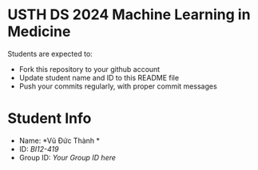USTH DS 2024 Machine Learning in Medicine
=====================================================

Students are expected to:

* Fork this repository to your github account
* Update student name and ID to this README file
* Push your commits regularly, with proper commit messages

Student Info
=======================

* Name: *Vũ Đức Thành  *
* ID: *BI12-419*
* Group ID: *Your Group ID here*

